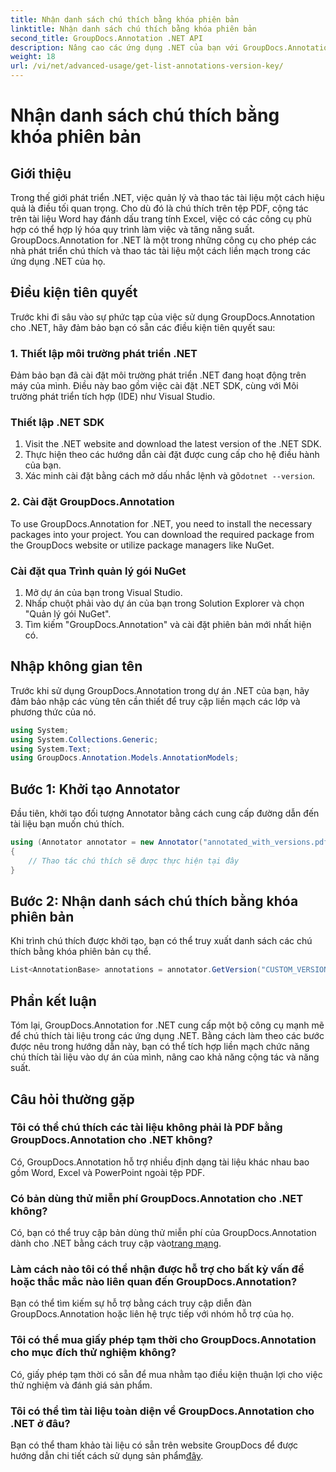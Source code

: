```yaml
---
title: Nhận danh sách chú thích bằng khóa phiên bản
linktitle: Nhận danh sách chú thích bằng khóa phiên bản
second_title: GroupDocs.Annotation .NET API
description: Nâng cao các ứng dụng .NET của bạn với GroupDocs.Annotation để chú thích tài liệu liền mạch. Hãy làm theo hướng dẫn từng bước của chúng tôi để tích hợp hiệu quả.
weight: 18
url: /vi/net/advanced-usage/get-list-annotations-version-key/
---
```


# Nhận danh sách chú thích bằng khóa phiên bản

## Giới thiệu
Trong thế giới phát triển .NET, việc quản lý và thao tác tài liệu một cách hiệu quả là điều tối quan trọng. Cho dù đó là chú thích trên tệp PDF, cộng tác trên tài liệu Word hay đánh dấu trang tính Excel, việc có các công cụ phù hợp có thể hợp lý hóa quy trình làm việc và tăng năng suất. GroupDocs.Annotation for .NET là một trong những công cụ cho phép các nhà phát triển chú thích và thao tác tài liệu một cách liền mạch trong các ứng dụng .NET của họ.
## Điều kiện tiên quyết
Trước khi đi sâu vào sự phức tạp của việc sử dụng GroupDocs.Annotation cho .NET, hãy đảm bảo bạn có sẵn các điều kiện tiên quyết sau:
### 1. Thiết lập môi trường phát triển .NET
Đảm bảo bạn đã cài đặt môi trường phát triển .NET đang hoạt động trên máy của mình. Điều này bao gồm việc cài đặt .NET SDK, cùng với Môi trường phát triển tích hợp (IDE) như Visual Studio.
### Thiết lập .NET SDK
1. Visit the .NET website and download the latest version of the .NET SDK.
2. Thực hiện theo các hướng dẫn cài đặt được cung cấp cho hệ điều hành của bạn.
3.  Xác minh cài đặt bằng cách mở dấu nhắc lệnh và gõ`dotnet --version`.
### 2. Cài đặt GroupDocs.Annotation
To use GroupDocs.Annotation for .NET, you need to install the necessary packages into your project. You can download the required package from the GroupDocs website or utilize package managers like NuGet.
### Cài đặt qua Trình quản lý gói NuGet
1. Mở dự án của bạn trong Visual Studio.
2. Nhấp chuột phải vào dự án của bạn trong Solution Explorer và chọn "Quản lý gói NuGet".
3. Tìm kiếm "GroupDocs.Annotation" và cài đặt phiên bản mới nhất hiện có.

## Nhập không gian tên
Trước khi sử dụng GroupDocs.Annotation trong dự án .NET của bạn, hãy đảm bảo nhập các vùng tên cần thiết để truy cập liền mạch các lớp và phương thức của nó.
```csharp
using System;
using System.Collections.Generic;
using System.Text;
using GroupDocs.Annotation.Models.AnnotationModels;
```
## Bước 1: Khởi tạo Annotator
Đầu tiên, khởi tạo đối tượng Annotator bằng cách cung cấp đường dẫn đến tài liệu bạn muốn chú thích.
```csharp
using (Annotator annotator = new Annotator("annotated_with_versions.pdf"))
{
    // Thao tác chú thích sẽ được thực hiện tại đây
}
```
## Bước 2: Nhận danh sách chú thích bằng khóa phiên bản
Khi trình chú thích được khởi tạo, bạn có thể truy xuất danh sách các chú thích bằng khóa phiên bản cụ thể.
```csharp
List<AnnotationBase> annotations = annotator.GetVersion("CUSTOM_VERSION");
```

## Phần kết luận
Tóm lại, GroupDocs.Annotation for .NET cung cấp một bộ công cụ mạnh mẽ để chú thích tài liệu trong các ứng dụng .NET. Bằng cách làm theo các bước được nêu trong hướng dẫn này, bạn có thể tích hợp liền mạch chức năng chú thích tài liệu vào dự án của mình, nâng cao khả năng cộng tác và năng suất.
## Câu hỏi thường gặp
### Tôi có thể chú thích các tài liệu không phải là PDF bằng GroupDocs.Annotation cho .NET không?
Có, GroupDocs.Annotation hỗ trợ nhiều định dạng tài liệu khác nhau bao gồm Word, Excel và PowerPoint ngoài tệp PDF.
### Có bản dùng thử miễn phí GroupDocs.Annotation cho .NET không?
 Có, bạn có thể truy cập bản dùng thử miễn phí của GroupDocs.Annotation dành cho .NET bằng cách truy cập vào[trang mạng](https://releases.groupdocs.com/annotation/net/).
### Làm cách nào tôi có thể nhận được hỗ trợ cho bất kỳ vấn đề hoặc thắc mắc nào liên quan đến GroupDocs.Annotation?
Bạn có thể tìm kiếm sự hỗ trợ bằng cách truy cập diễn đàn GroupDocs.Annotation hoặc liên hệ trực tiếp với nhóm hỗ trợ của họ.
### Tôi có thể mua giấy phép tạm thời cho GroupDocs.Annotation cho mục đích thử nghiệm không?
Có, giấy phép tạm thời có sẵn để mua nhằm tạo điều kiện thuận lợi cho việc thử nghiệm và đánh giá sản phẩm.
### Tôi có thể tìm tài liệu toàn diện về GroupDocs.Annotation cho .NET ở đâu?
 Bạn có thể tham khảo tài liệu có sẵn trên website GroupDocs để được hướng dẫn chi tiết cách sử dụng sản phẩm[đây]( https://tutorials.groupdocs.com/annotation/net/).